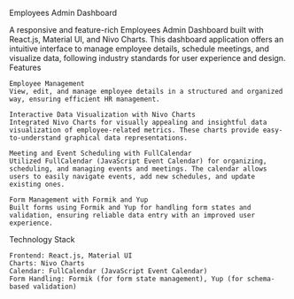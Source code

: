 Employees Admin Dashboard

A responsive and feature-rich Employees Admin Dashboard built with React.js, Material UI, and Nivo Charts. This dashboard application offers an intuitive interface to manage employee details, schedule meetings, and visualize data, following industry standards for user experience and design.
Features

    Employee Management
    View, edit, and manage employee details in a structured and organized way, ensuring efficient HR management.

    Interactive Data Visualization with Nivo Charts
    Integrated Nivo Charts for visually appealing and insightful data visualization of employee-related metrics. These charts provide easy-to-understand graphical data representations.

    Meeting and Event Scheduling with FullCalendar
    Utilized FullCalendar (JavaScript Event Calendar) for organizing, scheduling, and managing events and meetings. The calendar allows users to easily navigate events, add new schedules, and update existing ones.

    Form Management with Formik and Yup
    Built forms using Formik and Yup for handling form states and validation, ensuring reliable data entry with an improved user experience.


Technology Stack

    Frontend: React.js, Material UI
    Charts: Nivo Charts
    Calendar: FullCalendar (JavaScript Event Calendar)
    Form Handling: Formik (for form state management), Yup (for schema-based validation)

